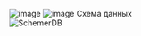 ![image](https://github.com/MrWhite1984/Schemer/assets/122013048/51083a32-4c56-4e75-98cc-a5589762c7f4)
![image](https://github.com/MrWhite1984/Schemer/assets/122013048/110426da-ed91-47b9-83ec-4ef0d31a468f)
Схема данных<br>
![SchemerDB](https://github.com/MrWhite1984/Schemer/assets/122013048/c185988e-70b6-4b3b-8eac-528cb2349a81)
